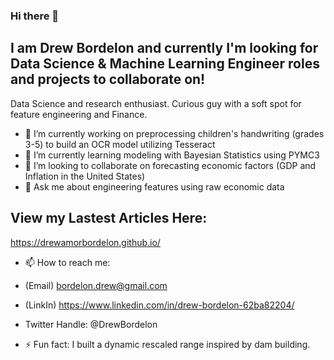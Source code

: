 ### Hi there 👋


## I am Drew Bordelon and currently I'm looking for Data Science & Machine Learning Engineer roles and projects to collaborate on!
Data Science and research enthusiast.
Curious guy with a soft spot for feature engineering and Finance.

- 🔭 I’m currently working on preprocessing children's handwriting (grades 3-5) to build an OCR model utilizing Tesseract
- 🌱 I’m currently learning modeling with Bayesian Statistics using PYMC3
- 👯 I’m looking to collaborate on forecasting economic factors (GDP and Inflation in the United States)
- 💬 Ask me about engineering features using raw economic data

## View my Lastest Articles Here:
https://drewamorbordelon.github.io/

- 📫 How to reach me: 
- (Email) <bordelon.drew@gmail.com>
- (LinkIn) <https://www.linkedin.com/in/drew-bordelon-62ba82204/>
- Twitter Handle: @DrewBordelon

- ⚡ Fun fact: I built a dynamic rescaled range inspired by dam building.  
             
